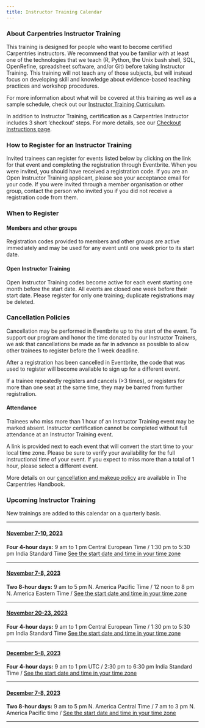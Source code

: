 ```yaml
---
title: Instructor Training Calendar
---
```


### About Carpentries Instructor Training

This training is designed for people who want to become certified Carpentries instructors. We recommend that you be familiar with at least one of the technologies that we teach (R, Python, the Unix bash shell, SQL, OpenRefine, spreadsheet software, and/or Git) before taking Instructor Training. This training will not teach any of those subjects, but will instead focus on developing skill and knowledge about evidence-based teaching practices and workshop procedures.

For more information about what will be covered at this training as well as a sample schedule, check out our [Instructor Training Curriculum](https://carpentries.github.io/instructor-training/).

In addition to Instructor Training, certification as a Carpentries Instructor includes 3 short ‘checkout' steps. For more details, see our [Checkout Instructions page](https://carpentries.github.io/instructor-training/checkout).

### How to Register for an Instructor Training

Invited trainees can register for events listed below by clicking on the link for that event and completing the registration through Eventbrite. When you were invited, you should have received a registration code. If you are an Open Instructor Training applicant, please see your acceptance email for your code. If you were invited through a member organisation or other group, contact the person who invited you if you did not receive a registration code from them.

### When to Register

#### Members and other groups

Registration codes provided to members and other groups are active immediately and may be used for any event until one week prior to its start date.

#### Open Instructor Training

Open Instructor Training codes become active for each event starting one month before the start date. All events are closed one week before their start date. Please register for only one training; duplicate registrations may be deleted.

### Cancellation Policies

Cancellation may be performed in Eventbrite up to the start of the event. To support our program and honor the time donated by our Instructor Trainers, we ask that cancellations be made as far in advance as possible to allow other trainees to register before the 1 week deadline.

After a registration has been cancelled in Eventbrite, the code that was used to register will become available to sign up for a different event.

If a trainee repeatedly registers and cancels (>3 times), or registers for more than one seat at the same time, they may be barred from further registration.

#### Attendance

Trainees who miss more than 1 hour of an Instructor Training event may be marked absent. Instructor certification cannot be completed without full attendance at an Instructor Training event.

A link is provided next to each event that will convert the start time to your local time zone. Please be sure to verify your availability for the full instructional time of your event. If you expect to miss more than a total of 1 hour, please select a different event.

More details on our [cancellation and makeup policy](https://docs.carpentries.org/topic_folders/instructor_training/cancellations_and_makeups.html) are available in The Carpentries Handbook.

### Upcoming Instructor Training

New trainings are added to this calendar on a quarterly basis.

<hr>

#### [November 7-10, 2023](https://www.eventbrite.com/e/online-instructor-training-7-10-november-2023-tickets-711576483417)

**Four 4-hour days:** 9 am to 1 pm Central European Time / 1:30 pm to 5:30 pm India Standard Time   [See the start date and time in your time zone](https://www.timeanddate.com/worldclock/fixedtime.html?msg=Carpentries+Instructor+Training&iso=20231107T09&p1=195&ah=4)

<hr>


#### [November 7-8, 2023](https://www.eventbrite.com/e/online-instructor-training-7-8-november-2023-tickets-711575811407)

**Two 8-hour days:** 9 am to 5 pm N. America Pacific Time / 12 noon to 8 pm N. America Eastern Time /  [See the start date and time in your time zone](https://www.timeanddate.com/worldclock/fixedtime.html?msg=Carpentries+Instructor+Training&iso=20231107T09&p1=137&ah=8)

<hr>

#### [November 20-23, 2023](https://www.eventbrite.com/e/online-instructor-training-20-23-november-2023-tickets-719778495857?aff=oddtdtcreator)

**Four 4-hour days:** 9 am to 1 pm Central European Time / 1:30 pm to 5:30 pm India Standard Time   [See the start date and time in your time zone](https://www.timeanddate.com/worldclock/fixedtime.html?iso=20231120T09&p1=37&ah=4)

<hr>


#### [December 5-8, 2023](https://www.eventbrite.com/e/online-instructor-training-5-8-december-2023-tickets-711576994947)

**Four 4-hour days:** 9 am to 1 pm UTC / 2:30 pm to 6:30 pm India Standard Time / [See the start date and time in your time zone](https://www.timeanddate.com/worldclock/fixedtime.html?msg=Carpentries+Instructor+Training&iso=20231205T09&p1=136&ah=4)

<hr>


#### [December 7-8, 2023](https://www.eventbrite.com/e/online-instructor-training-7-8-december-2023-tickets-711578268757)

**Two 8-hour days:** 9 am to 5 pm N. America Central Time / 7 am to 3 pm N. America Pacific time /  [See the start date and time in your time zone](https://www.timeanddate.com/worldclock/fixedtime.html?msg=Carpentries+Instructor+Training&iso=20231207T09&p1=64&ah=8)

<hr>

